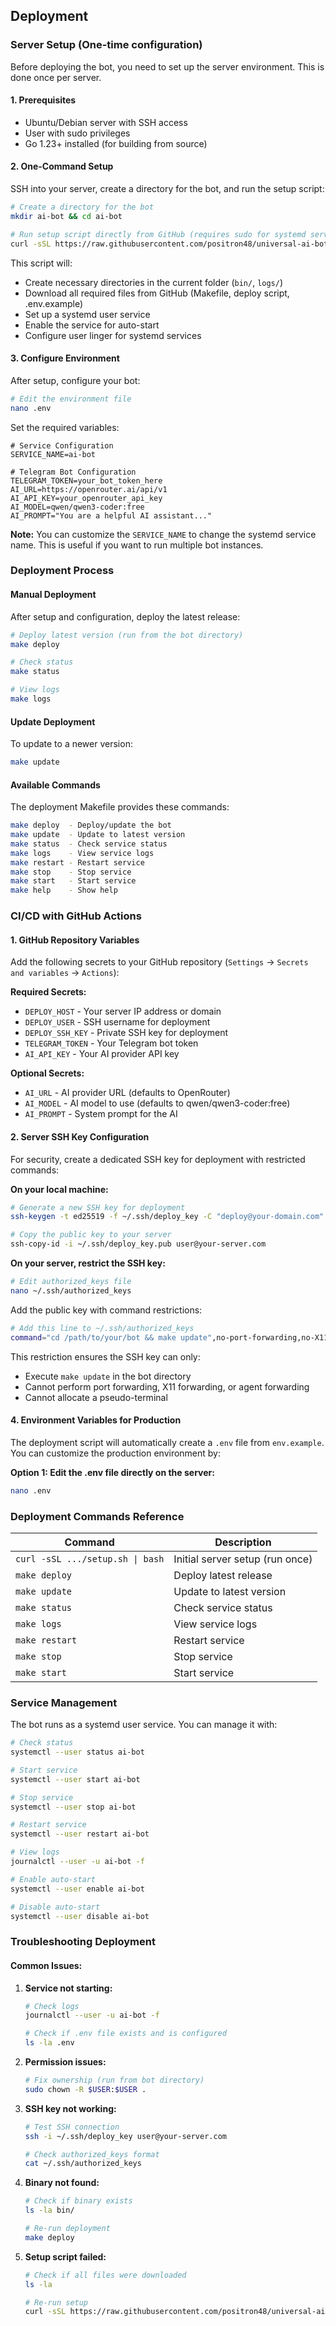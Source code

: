 ## Deployment

### Server Setup (One-time configuration)

Before deploying the bot, you need to set up the server environment. This is done once per server.

#### 1. Prerequisites

- Ubuntu/Debian server with SSH access
- User with sudo privileges
- Go 1.23+ installed (for building from source)

#### 2. One-Command Setup

SSH into your server, create a directory for the bot, and run the setup script:

```bash
# Create a directory for the bot
mkdir ai-bot && cd ai-bot

# Run setup script directly from GitHub (requires sudo for systemd service creation)
curl -sSL https://raw.githubusercontent.com/positron48/universal-ai-bot/master/scripts/setup.sh | bash
```

This script will:
- Create necessary directories in the current folder (`bin/`, `logs/`)
- Download all required files from GitHub (Makefile, deploy script, .env.example)
- Set up a systemd user service
- Enable the service for auto-start
- Configure user linger for systemd services

#### 3. Configure Environment

After setup, configure your bot:

```bash
# Edit the environment file
nano .env
```

Set the required variables:
```env
# Service Configuration
SERVICE_NAME=ai-bot

# Telegram Bot Configuration
TELEGRAM_TOKEN=your_bot_token_here
AI_URL=https://openrouter.ai/api/v1
AI_API_KEY=your_openrouter_api_key
AI_MODEL=qwen/qwen3-coder:free
AI_PROMPT="You are a helpful AI assistant..."
```

**Note:** You can customize the `SERVICE_NAME` to change the systemd service name. This is useful if you want to run multiple bot instances.

### Deployment Process

#### Manual Deployment

After setup and configuration, deploy the latest release:

```bash
# Deploy latest version (run from the bot directory)
make deploy

# Check status
make status

# View logs
make logs
```

#### Update Deployment

To update to a newer version:

```bash
make update
```

#### Available Commands

The deployment Makefile provides these commands:

```bash
make deploy  - Deploy/update the bot
make update  - Update to latest version  
make status  - Check service status
make logs    - View service logs
make restart - Restart service
make stop    - Stop service
make start   - Start service
make help    - Show help
```

### CI/CD with GitHub Actions

#### 1. GitHub Repository Variables

Add the following secrets to your GitHub repository (`Settings` → `Secrets and variables` → `Actions`):

**Required Secrets:**
- `DEPLOY_HOST` - Your server IP address or domain
- `DEPLOY_USER` - SSH username for deployment
- `DEPLOY_SSH_KEY` - Private SSH key for deployment
- `TELEGRAM_TOKEN` - Your Telegram bot token
- `AI_API_KEY` - Your AI provider API key

**Optional Secrets:**
- `AI_URL` - AI provider URL (defaults to OpenRouter)
- `AI_MODEL` - AI model to use (defaults to qwen/qwen3-coder:free)
- `AI_PROMPT` - System prompt for the AI

#### 2. Server SSH Key Configuration

For security, create a dedicated SSH key for deployment with restricted commands:

**On your local machine:**

```bash
# Generate a new SSH key for deployment
ssh-keygen -t ed25519 -f ~/.ssh/deploy_key -C "deploy@your-domain.com"

# Copy the public key to your server
ssh-copy-id -i ~/.ssh/deploy_key.pub user@your-server.com
```

**On your server, restrict the SSH key:**

```bash
# Edit authorized_keys file
nano ~/.ssh/authorized_keys
```

Add the public key with command restrictions:

```bash
# Add this line to ~/.ssh/authorized_keys
command="cd /path/to/your/bot && make update",no-port-forwarding,no-X11-forwarding,no-agent-forwarding,no-pty ssh-ed25519 AAAAC3NzaC1lZDI1NTE5AAAAI... deploy@your-domain.com
```

This restriction ensures the SSH key can only:
- Execute `make update` in the bot directory
- Cannot perform port forwarding, X11 forwarding, or agent forwarding
- Cannot allocate a pseudo-terminal


#### 4. Environment Variables for Production

The deployment script will automatically create a `.env` file from `env.example`. You can customize the production environment by:

**Option 1: Edit the .env file directly on the server:**
```bash
nano .env
```

### Deployment Commands Reference

| Command | Description |
|---------|-------------|
| `curl -sSL .../setup.sh \| bash` | Initial server setup (run once) |
| `make deploy` | Deploy latest release |
| `make update` | Update to latest version |
| `make status` | Check service status |
| `make logs` | View service logs |
| `make restart` | Restart service |
| `make stop` | Stop service |
| `make start` | Start service |

### Service Management

The bot runs as a systemd user service. You can manage it with:

```bash
# Check status
systemctl --user status ai-bot

# Start service
systemctl --user start ai-bot

# Stop service
systemctl --user stop ai-bot

# Restart service
systemctl --user restart ai-bot

# View logs
journalctl --user -u ai-bot -f

# Enable auto-start
systemctl --user enable ai-bot

# Disable auto-start
systemctl --user disable ai-bot
```

### Troubleshooting Deployment

#### Common Issues:

1. **Service not starting:**
   ```bash
   # Check logs
   journalctl --user -u ai-bot -f
   
   # Check if .env file exists and is configured
   ls -la .env
   ```

2. **Permission issues:**
   ```bash
   # Fix ownership (run from bot directory)
   sudo chown -R $USER:$USER .
   ```

3. **SSH key not working:**
   ```bash
   # Test SSH connection
   ssh -i ~/.ssh/deploy_key user@your-server.com
   
   # Check authorized_keys format
   cat ~/.ssh/authorized_keys
   ```

4. **Binary not found:**
   ```bash
   # Check if binary exists
   ls -la bin/
   
   # Re-run deployment
   make deploy
   ```

5. **Setup script failed:**
   ```bash
   # Check if all files were downloaded
   ls -la
   
   # Re-run setup
   curl -sSL https://raw.githubusercontent.com/positron48/universal-ai-bot/master/scripts/setup.sh | bash
   ```
